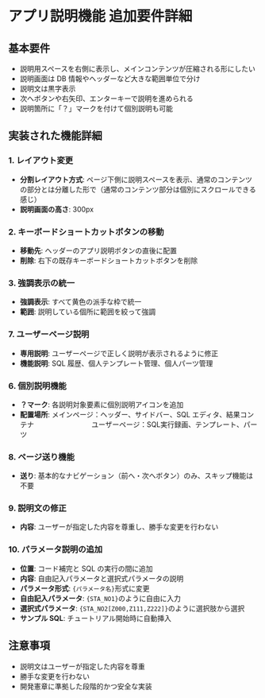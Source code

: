 # アプリ説明機能 追加要件詳細

## 基本要件

- 説明用スペースを右側に表示し、メインコンテンツが圧縮される形にしたい
- 説明画面は DB 情報やヘッダーなど大きな範囲単位で分け
- 説明文は黒字表示
- 次へボタンや右矢印、エンターキーで説明を進められる
- 説明箇所に「？」マークを付けて個別説明も可能

## 実装された機能詳細

### 1. レイアウト変更

- **分割レイアウト方式**: ページ下側に説明スペースを表示、通常のコンテンツの部分とは分離した形で（通常のコンテンツ部分は個別にスクロールできる感じ）
- **説明画面の高さ**: 300px

### 2. キーボードショートカットボタンの移動

- **移動先**: ヘッダーのアプリ説明ボタンの直後に配置
- **削除**: 右下の既存キーボードショートカットボタンを削除

### 3. 強調表示の統一

- **強調表示**: すべて黄色の派手な枠で統一
- **範囲**: 説明している個所に範囲を絞って強調

### 7. ユーザーページ説明

- **専用説明**: ユーザーページで正しく説明が表示されるように修正
- **機能説明**: SQL 履歴、個人テンプレート管理、個人パーツ管理

### 6. 個別説明機能

- **？マーク**: 各説明対象要素に個別説明アイコンを追加
- **配置場所**: メインページ：ヘッダー、サイドバー、SQL エディタ、結果コンテナ
　　　　　　　　ユーザーページ：SQL実行録画、テンプレート、パーツ

### 8. ページ送り機能

- **送り**: 基本的なナビゲーション（前へ・次へボタン）のみ、スキップ機能は不要

### 9. 説明文の修正

- **内容**: ユーザーが指定した内容を尊重し、勝手な変更を行わない

### 10. パラメータ説明の追加

- **位置**: コード補完と SQL の実行の間に追加
- **内容**: 自由記入パラメータと選択式パラメータの説明
- **パラメータ形式**: `{パラメータ名}`形式に変更
- **自由記入パラメータ**: `{STA_NO1}`のように自由に入力
- **選択式パラメータ**: `{STA_NO2[Z000,Z111,Z222]}`のように選択肢から選択
- **サンプル SQL**: チュートリアル開始時に自動挿入

## 注意事項

- 説明文はユーザーが指定した内容を尊重
- 勝手な変更を行わない
- 開発憲章に準拠した段階的かつ安全な実装
